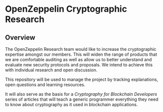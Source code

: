 
# OpenZeppelin Cryptographic Research

## Overview

The OpenZeppelin Research team would like to increase the cryptographic expertise amongst our members. This will widen the range of products that we are comfortable auditing as well as allow us to better understand and evaluate new security protocols and proposals. We intend to achieve this with individual research and open discussion.

This repository will be used to manage the project by tracking explanations, open questions and learning resources.

It will also serve as the basis for a _Cryptography for Blockchain Developers_ series of articles that will teach a generic programmer everything they need to know about cryptography as it used in blockchain applications.
